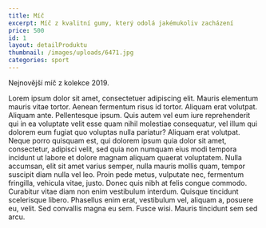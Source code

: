```yaml
---
title: Míč
excerpt: Míč z kvalitní gumy, který odolá jakémukoliv zacházení
price: 500
id: 1
layout: detailProduktu
thumbnail: /images/uploads/6471.jpg
categories: sport
---
```


Nejnovější míč z kolekce 2019.

Lorem ipsum dolor sit amet, consectetuer adipiscing elit. Mauris elementum mauris vitae tortor. Aenean fermentum risus id tortor. Aliquam erat volutpat. Aliquam ante. Pellentesque ipsum. Quis autem vel eum iure reprehenderit qui in ea voluptate velit esse quam nihil molestiae consequatur, vel illum qui dolorem eum fugiat quo voluptas nulla pariatur? Aliquam erat volutpat. Neque porro quisquam est, qui dolorem ipsum quia dolor sit amet, consectetur, adipisci velit, sed quia non numquam eius modi tempora incidunt ut labore et dolore magnam aliquam quaerat voluptatem. Nulla accumsan, elit sit amet varius semper, nulla mauris mollis quam, tempor suscipit diam nulla vel leo. Proin pede metus, vulputate nec, fermentum fringilla, vehicula vitae, justo. Donec quis nibh at felis congue commodo. Curabitur vitae diam non enim vestibulum interdum. Quisque tincidunt scelerisque libero. Phasellus enim erat, vestibulum vel, aliquam a, posuere eu, velit. Sed convallis magna eu sem. Fusce wisi. Mauris tincidunt sem sed arcu.
